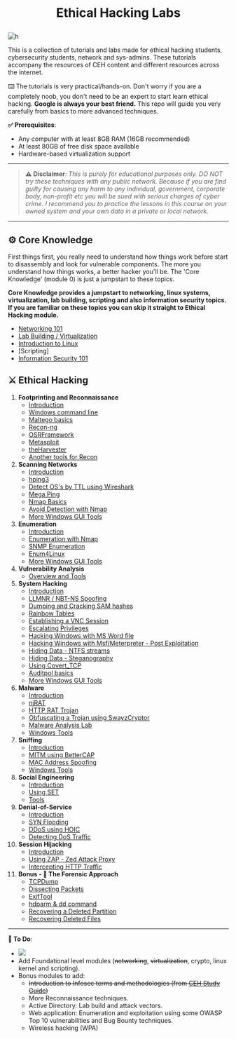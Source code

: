 # <p align="center">Ethical Hacking Labs
</p>

![h](https://gist.githubusercontent.com/Samsar4/62886aac358c3d484a0ec17e8eb11266/raw/89f706846f97cd3e59880dbc03e4f1d5f8023783/header-ehl.jpg)

This is a collection of tutorials and labs made for  ethical hacking students, cybersecurity students, network and sys-admins. These tutorials accompany the resources of CEH content and different resources across the internet.

⌨️ The tutorials is very practical/hands-on. Don't worry if you are a completely noob, you don't need to be an expert to start learn ethical hacking. **Google is always your best friend.** This repo will guide you very carefully from basics to more advanced techniques.

**✅ Prerequisites**:
* Any computer with at least 8GB RAM (16GB recommended)
* At least 80GB of free disk space available
* Hardware-based virtualization support

* * *

> **⚠️ Disclaimer**:
*This is purely for educational purposes only. DO NOT try these techniques with any public network. Because if you are find guilty for causing any harm to any individual, government, corporate body, non-profit etc you will be sued with serious charges of cyber crime. I recommend you to practice the lessons in this course on your owned system and your own data in a private or local network.*

* * * 

## ⚙️ Core Knowledge
First things first, you really need to understand how things work before start to disassembly and look for vulnerable components. The more you understand how things works, a better hacker you'll be. The 'Core Knowledge' (module 0) is just a jumpstart to these topics.

**Core Knowledge provides a jumpstart to networking, linux systems, virtualization, lab building, scripting and also information security topics. If you are familiar on these topics you can skip it straight to Ethical Hacking module.**

* [Networking 101](https://github.com/Alnuzaili/Ethical-Hacking-Labs/blob/master/00-Core-Knowledge/0-Networking-101.md)
* [Lab Building / Virtualization](https://github.com/Alnuzaili/Ethical-Hacking-Labs/blob/master/00-Core-Knowledge/1-Lab-Building.md)
* [Introduction to Linux](https://github.com/Alnuzaili/Ethical-Hacking-Labs/blob/master/00-Core-Knowledge/2-Intro-to-Linux.md)
* [Scripting]
* [Information Security 101](https://github.com/Alnuzaili/Ethical-Hacking-Labs/blob/master/00-Core-Knowledge/4-Infosec-101.md)

## ⚔️ Ethical Hacking
1. **Footprinting and Reconnaissance**
    * [Introduction](https://github.com/Alnuzaili/Ethical-Hacking-Labs/blob/master/01-Footprinting-and-Reconnaissance/0-What-is-Footprinting.md)
    * [Windows command line](https://github.com/Alnuzaili/Ethical-Hacking-Labs/blob/master/01-Footprinting-and-Reconnaissance/1-Windows-CommandLine.md)
    * [Maltego basics](https://github.com/Alnuzaili/Ethical-Hacking-Labs/blob/master/01-Footprinting-and-Reconnaissance/2-Maltego-Basics.md)
    * [Recon-ng](https://github.com/Alnuzaili/Ethical-Hacking-Labs/blob/master/01-Footprinting-and-Reconnaissance/3-Recon-ng.md)
    * [OSRFramework](https://github.com/Alnuzaili/Ethical-Hacking-Labs/blob/master/01-Footprinting-and-Reconnaissance/4-OSRFramework.md)
    * [Metasploit](https://github.com/Alnuzaili/Ethical-Hacking-Labs/blob/master/01-Footprinting-and-Reconnaissance/5-Metasploit-Basics.md)
    * [theHarvester](https://github.com/Alnuzaili/Ethical-Hacking-Labs/blob/master/01-Footprinting-and-Reconnaissance/6-theHarvester.md)
    * [Another tools for Recon](https://github.com/Alnuzaili/Ethical-Hacking-Labs/blob/master/01-Footprinting-and-Reconnaissance/7-Other-Tools.md)
2. **Scanning Networks**
    * [Introduction](https://github.com/Alnuzaili/Ethical-Hacking-Labs/blob/master/02-Scanning-Networks/0-Scanning-a-Target-Network.md)
    * [hping3](https://github.com/Alnuzaili/Ethical-Hacking-Labs/blob/master/02-Scanning-Networks/1-hping3.md)
    * [Detect OS's by TTL using Wireshark](https://github.com/Alnuzaili/Ethical-Hacking-Labs/blob/master/02-Scanning-Networks/2-TTL.md)
    * [Mega Ping](https://github.com/Alnuzaili/Ethical-Hacking-Labs/blob/master/02-Scanning-Networks/3-MegaPing.md)
    * [Nmap Basics](https://github.com/Alnuzaili/Ethical-Hacking-Labs/blob/master/02-Scanning-Networks/4-Nmap.md)
    * [Avoid Detection with Nmap](https://github.com/Alnuzaili/Ethical-Hacking-Labs/blob/master/02-Scanning-Networks/5-NmapDecoyIP.md)
    * [More Windows GUI Tools](https://github.com/Alnuzaili/Ethical-Hacking-Labs/blob/master/02-Scanning-Networks/6-WindowsTools.md)
3. **Enumeration**
    * [Introduction](https://github.com/Alnuzaili/Ethical-Hacking-Labs/blob/master/03-Enumeration/0-Introduction.md)
    * [Enumeration with Nmap](https://github.com/Alnuzaili/Ethical-Hacking-Labs/blob/master/03-Enumeration/1-Enumerating-with-Nmap.md)
    * [SNMP Enumeration](https://github.com/Alnuzaili/Ethical-Hacking-Labs/blob/master/03-Enumeration/2-SNMP-Enumeration.md)
    * [Enum4Linux](https://github.com/Alnuzaili/Ethical-Hacking-Labs/blob/master/03-Enumeration/3-Enum4linux-Win-and-Samba-Enumeration.md)
    * [More Windows GUI Tools](https://github.com/Alnuzaili/Ethical-Hacking-Labs/blob/master/03-Enumeration/4-Windows-EnumerationTools.md)
4. **Vulnerability Analysis**
    * [Overview and Tools](https://github.com/Alnuzaili/Ethical-Hacking-Labs/blob/master/04-Vulnerability-Analysis/Overview-and-Tools.md) 
5. **System Hacking**
    * [Introduction](https://github.com/Alnuzaili/Ethical-Hacking-Labs/blob/master/05-System-Hacking/0-Introduction.md)
    * [LLMNR / NBT-NS Spoofing](https://github.com/Alnuzaili/Ethical-Hacking-Labs/blob/master/05-System-Hacking/1-LLMNR-NBT-NS.md)
    * [Dumping and Cracking SAM hashes](https://github.com/Alnuzaili/Ethical-Hacking-Labs/blob/master/05-System-Hacking/2-SAM-Hashes.md)
    * [Rainbow Tables](https://github.com/Alnuzaili/Ethical-Hacking-Labs/blob/master/05-System-Hacking/3-Rainbow-tables.md)
    * [Establishing a VNC Session](https://github.com/Alnuzaili/Ethical-Hacking-Labs/blob/master/05-System-Hacking/4-VNC-Session.md)
    * [Escalating Privileges](https://github.com/Alnuzaili/Ethical-Hacking-Labs/blob/master/05-System-Hacking/5-Escalating-Privileges.md)
    * [Hacking Windows with MS Word file](https://github.com/Alnuzaili/Ethical-Hacking-Labs/blob/master/05-System-Hacking/6-Hacking-Windows-with-Doc-file.md)
    * [Hacking Windows with Msf/Meterpreter - Post Exploitation](https://github.com/Alnuzaili/Ethical-Hacking-Labs/blob/master/05-System-Hacking/7-Hacking-Windows-with-Metasploit-PostExploitation.md)
    * [Hiding Data - NTFS streams](https://github.com/Alnuzaili/Ethical-Hacking-Labs/blob/master/05-System-Hacking/8-NTFS-Streams.md)
    * [Hiding Data - Steganography](https://github.com/Alnuzaili/Ethical-Hacking-Labs/blob/master/05-System-Hacking/9-Steganography.md)
    * [Using Covert_TCP](https://github.com/Alnuzaili/Ethical-Hacking-Labs/blob/master/05-System-Hacking/10-Covert_TCP.md)
    * [Auditpol basics](https://github.com/Alnuzaili/Ethical-Hacking-Labs/blob/master/05-System-Hacking/11-Auditpol.md)
    * [More Windows GUI Tools](https://github.com/Alnuzaili/Ethical-Hacking-Labs/blob/master/05-System-Hacking/12-WindowsTools.md)
6. **Malware** 
    * [Introduction](https://github.com/Alnuzaili/Ethical-Hacking-Labs/blob/master/06-Malware/0-Introduction.md)
    * [njRAT](https://github.com/Alnuzaili/Ethical-Hacking-Labs/blob/master/06-Malware/1-Using-njRAT.md)
    * [HTTP RAT Trojan](https://github.com/Alnuzaili/Ethical-Hacking-Labs/blob/master/06-Malware/2-HTTP-Trojan.md)
    * [Obfuscating a Trojan using SwayzCryptor](https://github.com/Alnuzaili/Ethical-Hacking-Labs/blob/master/06-Malware/3-Obfuscating-Trojan-SwayzCryptor.md)
    * [Malware Analysis Lab](https://github.com/Alnuzaili/Ethical-Hacking-Labs/blob/master/06-Malware/4-Malware-Analysis-Lab.md)
    * [Windows Tools](https://github.com/Alnuzaili/Ethical-Hacking-Labs/blob/master/06-Malware/5-Windows-Tools.md)
7. **Sniffing**
    * [Introduction](https://github.com/Alnuzaili/Ethical-Hacking-Labs/blob/master/07-Sniffing/0-Introduction.md)
    * [MITM using BetterCAP](https://github.com/Alnuzaili/Ethical-Hacking-Labs/blob/master/07-Sniffing/1-MITM-with-Bettercap.md)
    * [MAC Address Spoofing](https://github.com/Alnuzaili/Ethical-Hacking-Labs/blob/master/07-Sniffing/2-Spoofing-MAC-address.md)
    * [Windows Tools](https://github.com/Alnuzaili/Ethical-Hacking-Labs/blob/master/07-Sniffing/x-Windows-Tools.md)
8. **Social Engineering**
    * [Introduction](https://github.com/Alnuzaili/Ethical-Hacking-Labs/blob/master/08-Social-Engineering/0-Introduction.md)
    * [Using SET](https://github.com/Alnuzaili/Ethical-Hacking-Labs/blob/master/08-Social-Engineering/1-Using-SET.md)
    * [Tools](https://github.com/Alnuzaili/Ethical-Hacking-Labs/blob/master/08-Social-Engineering/X-Tools.md)
9. **Denial-of-Service**
    * [Introduction](https://github.com/Alnuzaili/Ethical-Hacking-Labs/blob/master/09-Denial-of-Service/0-Introduction.md)
    * [SYN Flooding](https://github.com/Alnuzaili/Ethical-Hacking-Labs/blob/master/09-Denial-of-Service/1-SYN-Flooding.md)
    * [DDoS using HOIC](https://github.com/Alnuzaili/Ethical-Hacking-Labs/blob/master/09-Denial-of-Service/2-DDoS-using-HOIC.md)
    * [Detecting DoS Traffic](https://github.com/Alnuzaili/Ethical-Hacking-Labs/blob/master/09-Denial-of-Service/3-Detecting-DoS-Traffic.md)
10. **Session Hijacking**
    * [Introduction](https://github.com/Alnuzaili/Ethical-Hacking-Labs/blob/master/10-Session-Hijacking/0-Introduction.md)
    * [Using ZAP - Zed Attack Proxy](https://github.com/Alnuzaili/Ethical-Hacking-Labs/blob/master/10-Session-Hijacking/1-Using-ZAP.md)
    * [Intercepting HTTP Traffic](https://github.com/Alnuzaili/Ethical-Hacking-Labs/blob/master/10-Session-Hijacking/2-Intercepting-HTTP-Traffic.md)
11. **Bonus - 🔬 The Forensic Approach**
    * [TCPDump](https://github.com/Alnuzaili/Ethical-Hacking-Labs/blob/master/11-Bonus/TCPDump-Tutorial.md)
    * [Dissecting Packets](https://github.com/Alnuzaili/Ethical-Hacking-Labs/blob/master/11-Bonus/Dissecting-packets.md)
    * [ExifTool](https://github.com/Alnuzaili/Ethical-Hacking-Labs/blob/master/11-Bonus/ExifTool-Tutorial.md)
    * [hdparm & dd command](https://github.com/Alnuzaili/Ethical-Hacking-Labs/blob/master/11-Bonus/Using-hdparm-and-dd-command.md)
    * [Recovering a Deleted Partition](https://github.com/Alnuzaili/Ethical-Hacking-Labs/blob/master/11-Bonus/Recovering-Deleted-Partition.md)
    * [Recovering Deleted Files](https://github.com/Alnuzaili/Ethical-Hacking-Labs/blob/master/11-Bonus/Recovering-Deleted-Files.md)

* * * 

**💭 To Do**:
- ![](https://img.shields.io/badge/status-in%20progress-orange)
- Add Foundational level modules (~~networking~~, ~~virtualization~~, crypto, linux kernel and scripting).
- Bonus modules to add:
    - ~~Introduction to Infosec terms and methodologies (from [CEH Study Guide](https://github.com/Alnuzaili/CEH-v10-Study-Guide))~~
    - More Reconnaissance techniques.
    - Active Directory: Lab build and attack vectors.
    - Web application: Enumeration and exploitation using some OWASP Top 10 vulnerabilities and Bug Bounty techniques.
    - Wireless hacking (WPA)